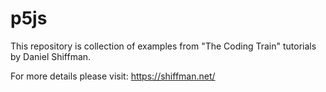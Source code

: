 # p5js
This repository is collection of examples from "The Coding Train" tutorials by Daniel Shiffman.

For more details please visit: https://shiffman.net/
